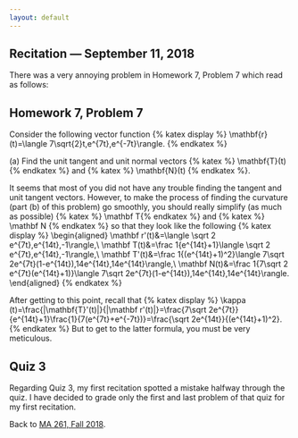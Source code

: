 ```yaml
---
layout: default
---
```


## []() Recitation — September 11, 2018

There was a very annoying problem in Homework 7, Problem 7 which read as
follows: 

## Homework 7, Problem 7
Consider the following vector function
{% katex display %}
\mathbf{r}(t)=\langle 7\sqrt{2}t,e^{7t},e^{-7t}\rangle.
{% endkatex %}

(a) Find the unit tangent and unit normal vectors {% katex %} \mathbf{T}(t) {% endkatex %} and {% katex %} \mathbf{N}(t) {% endkatex %}. 

It seems that most of you did not have any trouble finding the tangent and unit tangent vectors. However, to make the process of finding the curvature (part (b) of this problem) go smoothly, you should really simplify (as much as possible) {% katex %} \mathbf T{% endkatex %} and {% katex %} \mathbf N {% endkatex %} so that they look like the following
{% katex display %}
\begin{aligned}
\mathbf r'(t)&=\langle \sqrt 2 e^{7t},e^{14t},-1\rangle,\\
\mathbf T(t)&=\frac 1{e^{14t}+1}\langle \sqrt 2 e^{7t},e^{14t},-1\rangle,\\
\mathbf T'(t)&=\frac 1{(e^{14t}+1)^2}\langle 7\sqrt 2e^{7t}(1-e^{14t}),14e^{14t},14e^{14t}\rangle,\\
\mathbf N(t)&=\frac 1{7\sqrt 2 e^{7t}(e^{14t}+1)}\langle 7\sqrt 2e^{7t}(1-e^{14t}),14e^{14t},14e^{14t}\rangle.
\end{aligned}
{% endkatex %}

After getting to this point, recall that
{% katex display %}
\kappa (t)=\frac{|\mathbf{T}'(t)|}{|\mathbf r'(t)|}=\frac{7\sqrt 2e^{7t}}{e^{14t}+1}\frac{1}{7(e^{7t}+e^{-7t})}=\frac{\sqrt 2e^{14t}}{(e^{14t}+1)^2}.
{% endkatex %}
But to get to the latter formula, you must be very meticulous.

## []() Quiz 3
Regarding Quiz 3, my first recitation spotted a mistake halfway through the quiz. I have decided to grade only the first and last problem of that quiz for my first recitation.

Back to [MA 261, Fall 2018](index.html#-course).

